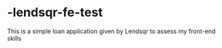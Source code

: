 # -lendsqr-fe-test
This is a simple loan application given by Lendsqr to assess my front-end skills
